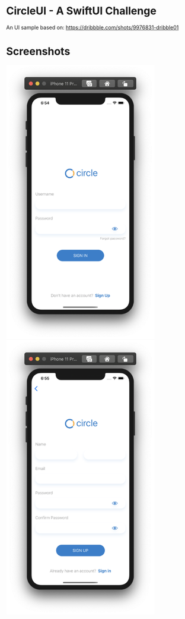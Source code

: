 # CircleUI - A SwiftUI Challenge

An UI sample based on: https://dribbble.com/shots/9976831-dribble01

# Screenshots

<img src="https://raw.githubusercontent.com/sanyandreichuk/CircleUI/master/Screenshots/1.png" alt="" data-canonical-src="https://raw.githubusercontent.com/sanyandreichuk/CircleUI/master/Screenshots/1.png" width="400" />
<img src="https://raw.githubusercontent.com/sanyandreichuk/CircleUI/master/Screenshots/2.png" alt="" data-canonical-src="https://raw.githubusercontent.com/sanyandreichuk/CircleUI/master/Screenshots/2.png" width="400" />
